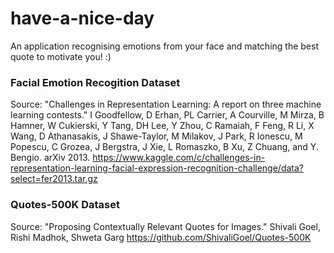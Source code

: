 # have-a-nice-day
An application recognising emotions from your face and matching the best quote to motivate you! :)

### Facial Emotion Recogition Dataset
Source: "Challenges in Representation Learning: A report on three machine learning
contests." I Goodfellow, D Erhan, PL Carrier, A Courville, M Mirza, B
Hamner, W Cukierski, Y Tang, DH Lee, Y Zhou, C Ramaiah, F Feng, R Li,
X Wang, D Athanasakis, J Shawe-Taylor, M Milakov, J Park, R Ionescu,
M Popescu, C Grozea, J Bergstra, J Xie, L Romaszko, B Xu, Z Chuang, and
Y. Bengio. arXiv 2013.
https://www.kaggle.com/c/challenges-in-representation-learning-facial-expression-recognition-challenge/data?select=fer2013.tar.gz

### Quotes-500K Dataset
Source: "Proposing Contextually Relevant Quotes for Images."
Shivali Goel, Rishi Madhok, Shweta Garg
https://github.com/ShivaliGoel/Quotes-500K
